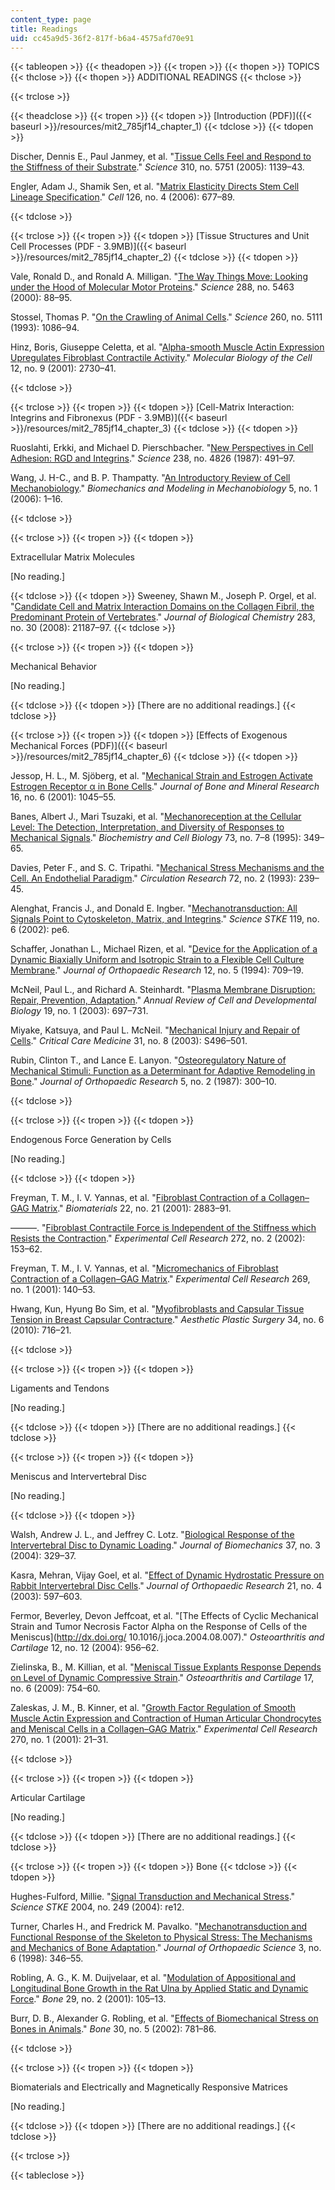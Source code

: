 ```yaml
---
content_type: page
title: Readings
uid: cc45a9d5-36f2-817f-b6a4-4575afd70e91
---
```


{{< tableopen >}}
{{< theadopen >}}
{{< tropen >}}
{{< thopen >}}
TOPICS
{{< thclose >}}
{{< thopen >}}
ADDITIONAL READINGS
{{< thclose >}}

{{< trclose >}}

{{< theadclose >}}
{{< tropen >}}
{{< tdopen >}}
[Introduction (PDF)]({{< baseurl >}}/resources/mit2_785jf14_chapter_1)
{{< tdclose >}}
{{< tdopen >}}


Discher, Dennis E., Paul Janmey, et al. "[Tissue Cells Feel and Respond to the Stiffness of their Substrate](http://dx.doi.org/10.1126/science.1116995)." _Science_ 310, no. 5751 (2005): 1139–43.

Engler, Adam J., Shamik Sen, et al. "[Matrix Elasticity Directs Stem Cell Lineage Specification](http://www.ncbi.nlm.nih.gov/pubmed/16923388)." _Cell_ 126, no. 4 (2006): 677–89.


{{< tdclose >}}

{{< trclose >}}
{{< tropen >}}
{{< tdopen >}}
[Tissue Structures and Unit Cell Processes (PDF - 3.9MB)]({{< baseurl >}}/resources/mit2_785jf14_chapter_2)
{{< tdclose >}}
{{< tdopen >}}


Vale, Ronald D., and Ronald A. Milligan. "[The Way Things Move: Looking under the Hood of Molecular Motor Proteins](http://dx.doi.org/10.1126/science.288.5463.88)." _Science_ 288, no. 5463 (2000): 88–95.

Stossel, Thomas P. "[On the Crawling of Animal Cells](http://dx.doi.org/10.1126/science.8493552)." _Science_ 260, no. 5111 (1993): 1086–94.

Hinz, Boris, Giuseppe Celetta, et al. "[Alpha-smooth Muscle Actin Expression Upregulates Fibroblast Contractile Activity](http://dx.doi.org/10.1091/mbc.12.9.2730)." _Molecular Biology of the Cell_ 12, no. 9 (2001): 2730–41.


{{< tdclose >}}

{{< trclose >}}
{{< tropen >}}
{{< tdopen >}}
[Cell-Matrix Interaction: Integrins and Fibronexus (PDF - 3.9MB)]({{< baseurl >}}/resources/mit2_785jf14_chapter_3)
{{< tdclose >}}
{{< tdopen >}}


Ruoslahti, Erkki, and Michael D. Pierschbacher. "[New Perspectives in Cell Adhesion: RGD and Integrins](http://dx.doi.org/10.1126/science.2821619)." _Science_ 238, no. 4826 (1987): 491–97.

Wang, J. H-C., and B. P. Thampatty. "[An Introductory Review of Cell Mechanobiology](http://dx.doi.org/10.1007/s10237-005-0012-z)." _Biomechanics and Modeling in Mechanobiology_ 5, no. 1 (2006): 1–16.


{{< tdclose >}}

{{< trclose >}}
{{< tropen >}}
{{< tdopen >}}


Extracellular Matrix Molecules

\[No reading.\]


{{< tdclose >}}
{{< tdopen >}}
Sweeney, Shawn M., Joseph P. Orgel, et al. "[Candidate Cell and Matrix Interaction Domains on the Collagen Fibril, the Predominant Protein of Vertebrates](http://dx.doi.org/10.1074/jbc.M709319200)." _Journal of Biological Chemistry_ 283, no. 30 (2008): 21187–97.
{{< tdclose >}}

{{< trclose >}}
{{< tropen >}}
{{< tdopen >}}


Mechanical Behavior

\[No reading.\]


{{< tdclose >}}
{{< tdopen >}}
\[There are no additional readings.\]
{{< tdclose >}}

{{< trclose >}}
{{< tropen >}}
{{< tdopen >}}
[Effects of Exogenous Mechanical Forces (PDF)]({{< baseurl >}}/resources/mit2_785jf14_chapter_6)
{{< tdclose >}}
{{< tdopen >}}


Jessop, H. L., M. Sjöberg, et al. "[Mechanical Strain and Estrogen Activate Estrogen Receptor α in Bone Cells](http://dx.doi.org/10.1359/jbmr.2001.16.6.1045)." _Journal of Bone and Mineral Research_ 16, no. 6 (2001): 1045–55.

Banes, Albert J., Mari Tsuzaki, et al. "[Mechanoreception at the Cellular Level: The Detection, Interpretation, and Diversity of Responses to Mechanical Signals](http://dx.doi.org/10.1139/o95-043)." _Biochemistry and Cell Biology_ 73, no. 7–8 (1995): 349–65.

Davies, Peter F., and S. C. Tripathi. "[Mechanical Stress Mechanisms and the Cell. An Endothelial Paradigm](http://dx.doi.org/10.1161/01.RES.72.2.239)." _Circulation Research_ 72, no. 2 (1993): 239–45.

Alenghat, Francis J., and Donald E. Ingber. "[Mechanotransduction: All Signals Point to Cytoskeleton, Matrix, and Integrins](http://dx.doi.org/10.1126/stke.2002.119.pe6)." _Science STKE_ 119, no. 6 (2002): pe6.

Schaffer, Jonathan L., Michael Rizen, et al. "[Device for the Application of a Dynamic Biaxially Uniform and Isotropic Strain to a Flexible Cell Culture Membrane](http://dx.doi.org/10.1002/jor.1100120514)." _Journal of Orthopaedic Research_ 12, no. 5 (1994): 709–19.

McNeil, Paul L., and Richard A. Steinhardt. "[Plasma Membrane Disruption: Repair, Prevention, Adaptation](http://dx.doi.org/10.1146/annurev.cellbio.19.111301.140101)." _Annual Review of Cell and Developmental Biology_ 19, no. 1 (2003): 697–731.

Miyake, Katsuya, and Paul L. McNeil. "[Mechanical Injury and Repair of Cells](http://dx.doi.org/10.1097/01.CCM.0000081432.72812.16)." _Critical Care Medicine_ 31, no. 8 (2003): S496–501.

Rubin, Clinton T., and Lance E. Lanyon. "[Osteoregulatory Nature of Mechanical Stimuli: Function as a Determinant for Adaptive Remodeling in Bone](http://dx.doi.org/10.1002/jor.1100050217)." _Journal of Orthopaedic Research_ 5, no. 2 (1987): 300–10.


{{< tdclose >}}

{{< trclose >}}
{{< tropen >}}
{{< tdopen >}}


Endogenous Force Generation by Cells

\[No reading.\]


{{< tdclose >}}
{{< tdopen >}}


Freyman, T. M., I. V. Yannas, et al. "[Fibroblast Contraction of a Collagen–GAG Matrix](http://dx.doi.org/10.1016/S0142-9612(01)00034-5)." _Biomaterials_ 22, no. 21 (2001): 2883–91.

———. "[Fibroblast Contractile Force is Independent of the Stiffness which Resists the Contraction](http://dx.doi.org/10.1006/excr.2001.5408)." _Experimental Cell Research_ 272, no. 2 (2002): 153–62.

Freyman, T. M., I. V. Yannas, et al. "[Micromechanics of Fibroblast Contraction of a Collagen–GAG Matrix](http://dx.doi.org/10.1006/excr.2001.5302)." _Experimental Cell Research_ 269, no. 1 (2001): 140–53.

Hwang, Kun, Hyung Bo Sim, et al. "[Myofibroblasts and Capsular Tissue Tension in Breast Capsular Contracture](http://dx.doi.org/10.1007/s00266-010-9532-8)." _Aesthetic Plastic Surgery_ 34, no. 6 (2010): 716–21.


{{< tdclose >}}

{{< trclose >}}
{{< tropen >}}
{{< tdopen >}}


Ligaments and Tendons

\[No reading.\]


{{< tdclose >}}
{{< tdopen >}}
\[There are no additional readings.\]
{{< tdclose >}}

{{< trclose >}}
{{< tropen >}}
{{< tdopen >}}


Meniscus and Intervertebral Disc

\[No reading.\]


{{< tdclose >}}
{{< tdopen >}}


Walsh, Andrew J. L., and Jeffrey C. Lotz. "[Biological Response of the Intervertebral Disc to Dynamic Loading](http://dx.doi.org/10.1016/S0021-9290(03)00290-2)." _Journal of Biomechanics_ 37, no. 3 (2004): 329–37.

Kasra, Mehran, Vijay Goel, et al. "[Effect of Dynamic Hydrostatic Pressure on Rabbit Intervertebral Disc Cells](http://dx.doi.org/10.1016/S0736-0266(03)00027-5)." _Journal of Orthopaedic Research_ 21, no. 4 (2003): 597–603.

Fermor, Beverley, Devon Jeffcoat, et al. "[The Effects of Cyclic Mechanical Strain and Tumor Necrosis Factor Alpha on the Response of Cells of the Meniscus](http://dx.doi.org/ 10.1016/j.joca.2004.08.007)." _Osteoarthritis and Cartilage_ 12, no. 12 (2004): 956–62.

Zielinska, B., M. Killian, et al. "[Meniscal Tissue Explants Response Depends on Level of Dynamic Compressive Strain](http://dx.doi.org/10.1016/j.joca.2008.11.018)." _Osteoarthritis and Cartilage_ 17, no. 6 (2009): 754–60.

Zaleskas, J. M., B. Kinner, et al. "[Growth Factor Regulation of Smooth Muscle Actin Expression and Contraction of Human Articular Chondrocytes and Meniscal Cells in a Collagen–GAG Matrix](http://dx.doi.org/10.1006/excr.2001.5325)." _Experimental Cell Research_ 270, no. 1 (2001): 21–31.


{{< tdclose >}}

{{< trclose >}}
{{< tropen >}}
{{< tdopen >}}


Articular Cartilage

\[No reading.\]


{{< tdclose >}}
{{< tdopen >}}
\[There are no additional readings.\]
{{< tdclose >}}

{{< trclose >}}
{{< tropen >}}
{{< tdopen >}}
Bone
{{< tdclose >}}
{{< tdopen >}}


Hughes-Fulford, Millie. "[Signal Transduction and Mechanical Stress](http://dx.doi.org/10.1126/stke.2492004re12)." _Science STKE_ 2004, no. 249 (2004): re12.

Turner, Charles H., and Fredrick M. Pavalko. "[Mechanotransduction and Functional Response of the Skeleton to Physical Stress: The Mechanisms and Mechanics of Bone Adaptation](http://dx.doi.org/10.1007/s007760050064)." _Journal of Orthopaedic Science_ 3, no. 6 (1998): 346–55.

Robling, A. G., K. M. Duijvelaar, et al. "[Modulation of Appositional and Longitudinal Bone Growth in the Rat Ulna by Applied Static and Dynamic Force](http://dx.doi.org/10.1016/S8756-3282(01)00488-4)." _Bone_ 29, no. 2 (2001): 105–13.

Burr, D. B., Alexander G. Robling, et al. "[Effects of Biomechanical Stress on Bones in Animals](http://dx.doi.org/10.1016/S8756-3282(02)00707-X)." _Bone_ 30, no. 5 (2002): 781–86.


{{< tdclose >}}

{{< trclose >}}
{{< tropen >}}
{{< tdopen >}}


Biomaterials and Electrically and Magnetically Responsive Matrices

\[No reading.\]


{{< tdclose >}}
{{< tdopen >}}
\[There are no additional readings.\]
{{< tdclose >}}

{{< trclose >}}

{{< tableclose >}}